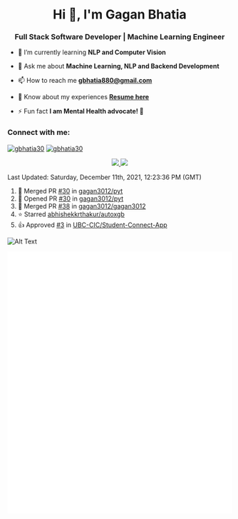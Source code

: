 <h1 align="center">Hi 👋, I'm Gagan Bhatia</h1>
<h3 align="center">Full Stack Software Developer | Machine Learning Engineer</h3>

- 🌱 I’m currently learning **NLP and Computer Vision**

- 💬 Ask me about **Machine Learning, NLP and Backend Development**

- 📫 How to reach me **gbhatia880@gmail.com**

- 📄 Know about my experiences [**Resume here**](https://drive.google.com/file/d/1VebQQLX8_SjgyhgccZByyDmtsXevF4Zf/view?usp=sharing)

- ⚡ Fun fact **I am Mental Health advocate! 🧠**

<h3 align="left">Connect with me:</h3>
<p align="left">
<a href="https://twitter.com/gbhatia30" target="blank"><img align="center" src="https://cdn.jsdelivr.net/npm/simple-icons@3.0.1/icons/twitter.svg" alt="gbhatia30" height="30" width="40" /></a>
<a href="https://linkedin.com/in/gbhatia30" target="blank"><img align="center" src="https://cdn.jsdelivr.net/npm/simple-icons@3.0.1/icons/linkedin.svg" alt="gbhatia30" height="30" width="40" /></a>
</p>

<p align="center">
<a href="https://github-readme-stats.vercel.app/api?username=gagan3012&count_private=true&show_icons=true&include_all_commits=false&hide_border=true&hide_title=true">
  <img width="48%"  src="https://github-readme-stats.vercel.app/api?username=gagan3012&count_private=true&show_icons=true&include_all_commits=false&hide_border=true&hide_title=true" />
</a>
<a href="https://github-readme-streak-stats.herokuapp.com/?user=gagan3012&hide_border=true">
  <img width="48%"  src="https://github-readme-streak-stats.herokuapp.com/?user=gagan3012&hide_border=true" />
</a>
</p>

<!--RECENT_ACTIVITY:last_update-->
Last Updated: Saturday, December 11th, 2021, 12:23:36 PM (GMT)
<!--RECENT_ACTIVITY:last_update_end-->
<!--RECENT_ACTIVITY:start-->

1. 🎉 Merged PR [#30](https://github.com/gagan3012/pyt/pull/30) in [gagan3012/pyt](https://github.com/gagan3012/pyt)
2. 💪 Opened PR [#30](https://github.com/gagan3012/pyt/pull/30) in [gagan3012/pyt](https://github.com/gagan3012/pyt)
3. 🎉 Merged PR [#38](https://github.com/gagan3012/gagan3012/pull/38) in [gagan3012/gagan3012](https://github.com/gagan3012/gagan3012)
4. ⭐ Starred [abhishekkrthakur/autoxgb](https://github.com/abhishekkrthakur/autoxgb)
5. 👍 Approved [#3](https://github.com/UBC-CIC/Student-Connect-App/pull/3#pullrequestreview-823200899) in [UBC-CIC/Student-Connect-App](https://github.com/UBC-CIC/Student-Connect-App)
<!--RECENT_ACTIVITY:end-->

![Alt Text](https://github.com/gagan3012/gagan3012/blob/output/github-contribution-grid-snake.gif)

![Metrics](https://github.com/gagan3012/gagan3012/blob/main/github-metrics.svg)
